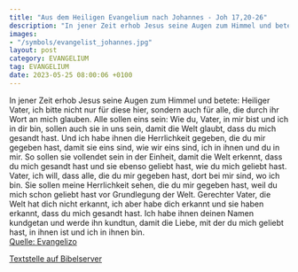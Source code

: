 ```yaml
---
title: "Aus dem Heiligen Evangelium nach Johannes - Joh 17,20-26"
description: "In jener Zeit erhob Jesus seine Augen zum Himmel und betete: Heiliger Vater, ich bitte nicht nur für diese hier, sondern auch für alle, die durch ihr Wort an mich glauben. Alle sollen eins sein: Wie du, Vater, in mir bist und ich in dir bin, sollen auch sie in uns sein, damit die...."
images:
- "/symbols/evangelist_johannes.jpg"
layout: post
category: EVANGELIUM
tag: EVANGELIUM
date: 2023-05-25 08:00:06 +0100
---
```

In jener Zeit erhob Jesus seine Augen zum Himmel und betete: Heiliger Vater, ich bitte nicht nur für diese hier, sondern auch für alle, die durch ihr Wort an mich glauben.
Alle sollen eins sein: Wie du, Vater, in mir bist und ich in dir bin, sollen auch sie in uns sein, damit die Welt glaubt, dass du mich gesandt hast.<!--more-->
Und ich habe ihnen die Herrlichkeit gegeben, die du mir gegeben hast, damit sie eins sind, wie wir eins sind,
ich in ihnen und du in mir. So sollen sie vollendet sein in der Einheit, damit die Welt erkennt, dass du mich gesandt hast und sie ebenso geliebt hast, wie du mich geliebt hast.
Vater, ich will, dass alle, die du mir gegeben hast, dort bei mir sind, wo ich bin. Sie sollen meine Herrlichkeit sehen, die du mir gegeben hast, weil du mich schon geliebt hast vor Grundlegung der Welt.
Gerechter Vater, die Welt hat dich nicht erkannt, ich aber habe dich erkannt und sie haben erkannt, dass du mich gesandt hast.
Ich habe ihnen deinen Namen kundgetan und werde ihn kundtun, damit die Liebe, mit der du mich geliebt hast, in ihnen ist und ich in ihnen bin.<br>
[Quelle: Evangelizo](https://evangeliumtagfuertag.org/DE/gospel)

[Textstelle auf Bibelserver](https://www.bibleserver.com/EU/Johannes17,20-26)

